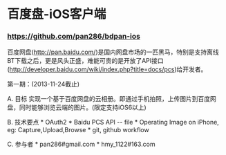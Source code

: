 # 百度盘-iOS客户端
### https://github.com/pan286/bdpan-ios
	
百度网盘(http://pan.baidu.com/)是国内网盘市场的一匹黑马，特别是支持离线BT下载之后，更是风头正盛，难能可贵的是开放了API接口(http://developer.baidu.com/wiki/index.php?title=docs/pcs)给开发者。


第一期：(2013-11-24截止)
	
A. 目标
		实现一个基于百度网盘的云相册。即通过手机拍照，上传图片到百度网盘，同时能够浏览云端的图片。(限定支持iOS6以上)
	
B. 技术要点
	* OAuth2
	* Baidu PCS API -- file
	* Operating Image on iPhone, eg: Capture,Upload,Browse
	* git, github workflow 
		
C. 参与者
		* pan286#gmail.com
		* hmy_1122#163.com

